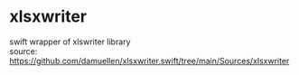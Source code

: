 # xlsxwriter

swift wrapper of xlswriter library<br>
source: https://github.com/damuellen/xlsxwriter.swift/tree/main/Sources/xlsxwriter
